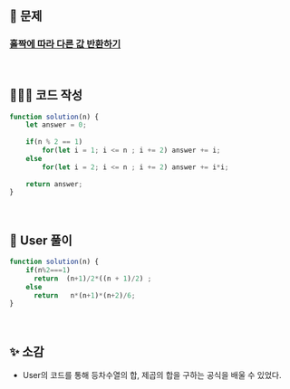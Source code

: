 ## 📄 문제 

### [홀짝에 따라 다른 값 반환하기](https://school.programmers.co.kr/learn/courses/30/lessons/181935)

<br>

## 🧚🏻‍♀️ 코드 작성

```javascript
function solution(n) {
    let answer = 0;
    
    if(n % 2 == 1)
        for(let i = 1; i <= n ; i += 2) answer += i;
    else
        for(let i = 2; i <= n ; i += 2) answer += i*i;
    
    return answer;
}
```

<br>

## 📝 User 풀이

```javascript
function solution(n) {
    if(n%2===1)
      return  (n+1)/2*((n + 1)/2) ;
    else
      return   n*(n+1)*(n+2)/6;
}
```

<br>

## ✨ 소감

+ User의 코드를 통해 등차수열의 합, 제곱의 합을 구하는 공식을 배울 수 있었다.